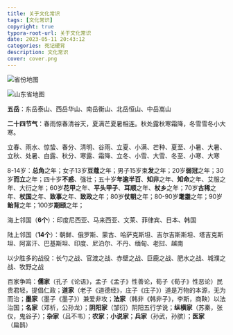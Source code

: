 ```yaml
---
title: 关于文化常识
tags: [文化常识]
copyright: true
typora-root-url: 关于文化常识
date: 2023-05-11 20:43:12
categories: 死记硬背
description: 文化常识 
cover: cover.png 
---
```


 ![省份地图](省份地图.jpg)

![山东省地图](山东省地图.jpg)

 **五岳**：东岳泰山、西岳华山、南岳衡山、北岳恒山、中岳嵩山

**二十四节气**：春雨惊春清谷天，夏满芒夏暑相连。秋处露秋寒霜降，冬雪雪冬小大寒。

立春、雨水、惊蛰、春分、清明、谷雨、立夏、小满、芒种、夏至、小暑、大暑、立秋、处暑、白露、秋分、寒露、霜降、立冬、小雪、大雪、冬至、小寒、大寒

8-14岁：**总角**之年；女子13岁**豆蔻**之年；男子15岁束**发**之年；20岁**弱冠**之年；30岁**而立**之年；四十岁**不惑**、强壮；五十岁**年逾半百**、**知非**之年、**知命**之年、艾服之年、大衍之年；60岁**花甲**之年、**平头甲子**、**耳顺**之年、**杖乡**之年；70岁**古稀**之年、**杖国**之年、**致事**之年、**致政**之年；80岁**仗朝**之年；80-90岁**耄耋**之年；90岁**鲐背**之年；100岁**期颐**之年；

海上邻国（**6个**）：印度尼西亚、马来西亚、文莱、菲律宾、日本、韩国

陆上邻国（**14个**）：朝鲜、俄罗斯、蒙古、哈萨克斯坦、吉尔吉斯斯坦、塔吉克斯坦、阿富汗、巴基斯坦、印度、尼泊尔、不丹、缅甸、老挝、越南

以少胜多的战役：长勺之战、官渡之战、赤壁之战、巨鹿之战、肥水之战、城濮之战、牧野之战

百家争鸣：**儒家**（孔子《论语》，孟子《孟子》性善论，荀子《荀子》性恶论）民贵君轻，提倡仁政；**道家**（老子《道德经》，庄子《庄子》）道是万物的本源，无为而治；**墨家**（墨子《墨子》）兼爱非攻；**法家**（韩非《韩非子》，李斯，商鞅）以法治国；**名家**（邓析，公孙龙）；**阴阳家**（邹衍）阴阳五行学说；**纵横家**（苏秦，张仪，鬼谷子）；**杂家**（吕不韦）；**农家**；**小说家**；**兵家**（孙武，孙膑）；**医家**（扁鹊）

